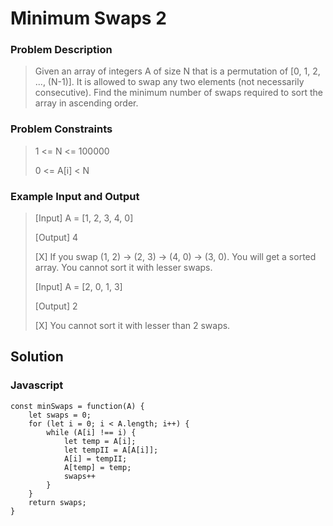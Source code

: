 # Minimum Swaps 2

### Problem Description

> Given an array of integers A of size N that is a permutation of [0, 1, 2, ..., (N-1)]. It is allowed to swap any two elements (not necessarily consecutive).
> Find the minimum number of swaps required to sort the array in ascending order.

### Problem Constraints

> 1 <= N <= 100000
>
> 0 <= A[i] < N

### Example Input and Output

> [Input] A = [1, 2, 3, 4, 0]
>
> [Output] 4
>
> [X] If you swap (1, 2) -> (2, 3) -> (4, 0) -> (3, 0). You will get a sorted array. You cannot sort it with lesser swaps.
>
> [Input] A = [2, 0, 1, 3]
>
> [Output] 2
>
> [X] You cannot sort it with lesser than 2 swaps.

## Solution

### Javascript

```
const minSwaps = function(A) {
    let swaps = 0;
    for (let i = 0; i < A.length; i++) {
        while (A[i] !== i) {
            let temp = A[i];
            let tempII = A[A[i]];
            A[i] = tempII;
            A[temp] = temp;
            swaps++
        }
    }
    return swaps;
}

```
